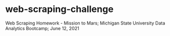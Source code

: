 # web-scraping-challenge
Web Scraping Homework - Mission to Mars; Michigan State University Data Analytics Bootcamp; June 12, 2021
